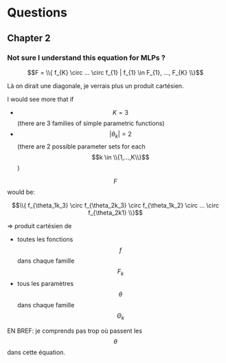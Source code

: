 # Questions

## Chapter 2

### Not sure I understand this equation for MLPs ? 

$$F = \\{ f_{K} \circ ... \circ f_{1} | f_{1} \in F_{1}, ..., F_{K} \\}$$

Là on dirait une diagonale, je verrais plus un produit cartésien.

I would see more that if 
- $$K = 3$$ (there are 3 families of simple parametric functions)
- $$|\theta_k| = 2$$ (there are 2 possible parameter sets for each $$k \in \\{1,...,K\\}$$) 

$$F$$ would be: 

$$\\{ f_{\theta_1k_3} \circ f_{\theta_2k_3} \circ f_{\theta_1k_2} \circ ... \circ f_{\theta_2k1} \\}$$

=> produit cartésien de 
- toutes les fonctions $$f$$ dans chaque famille $$F_k$$
- tous les paramètres $$\theta$$ dans chaque famille $$\Theta_k$$

EN BREF: je comprends pas trop où passent les $$\theta$$ dans cette équation.
